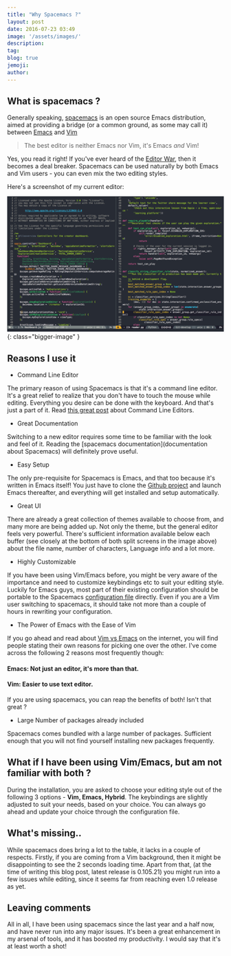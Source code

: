 ```yaml
---
title: "Why Spacemacs ?"
layout: post
date: 2016-07-23 03:49
image: '/assets/images/'
description:
tag:
blog: true
jemoji:
author:
---
```


## What is spacemacs ?

Generally speaking, [spacemacs](http://spacemacs.org) is an open source Emacs distribution, aimed at providing a bridge (or a common ground, as some may call it) between [Emacs](https://www.gnu.org/software/emacs/) and [Vim](http://www.vim.org/)

> The best editor is neither Emacs nor Vim, it's Emacs *and* Vim!

Yes, you read it right! If you've ever heard of the [Editor War](https://en.wikipedia.org/wiki/Editor_war), then it becomes a deal breaker. Spacemacs can be used naturally by both Emacs and Vim users - you can even mix the two editing styles.

Here's a screenshot of my current editor:

![Markdowm Image][1]{: class="bigger-image" }


## Reasons I use it

* Command Line Editor

The primary reason of using Spacemacs is that it's a command line editor. It's a great relief to realize that you don't have to touch the mouse while editing. Everything you desire can be done with the keyboard. And that's just a part of it. Read [this great post](http://www.wired.com/2012/07/command-line/) about Command Line Editors.

* Great Documentation

Switching to a new editor requires some time to be familiar with the look and feel of it. Reading the [spacemacs documentation](documentation about Spacemacs) will definitely prove useful.

* Easy Setup

The only pre-requisite for Spacemacs is Emacs, and that too because it's written in Emacs itself! You just have to clone the [Github project](https://github.com/syl20bnr/spacemacs) and launch Emacs thereafter, and everything will get installed and setup automatically.

* Great UI

There are already a great collection of themes available to choose from, and many more are being added up. Not only the theme, but the general editor feels very powerful. There's sufficient information available below each buffer (see closely at the bottom of both split screens in the image above) about the file name, number of characters, Language info and a lot more.

* Highly Customizable

If you have been using Vim/Emacs before, you might be very aware of the importance and need to customize keybindings etc to suit your editing style. Luckily for Emacs guys, most part of their existing configuration should be portable to the Spacemacs [configuration file](http://spacemacs.org/doc/DOCUMENTATION#orgheadline45) directly. Even if you are a Vim user switching to spacemacs, it should take not more than a couple of hours in rewriting your configuration.

* The Power of Emacs with the Ease of Vim

If you go ahead and read about [Vim vs Emacs](http://unix.stackexchange.com/questions/986/what-are-the-pros-and-cons-of-vim-and-emacs) on the internet, you will find people stating their own reasons for picking one over the other. I've come across the following 2 reasons most frequently though:

#### Emacs: Not just an editor, it's more than that.

#### Vim: Easier to use text editor.

If you are using spacemacs, you can reap the benefits of both! Isn't that great ?

* Large Number of packages already included

Spacemacs comes bundled with a large number of packages. Sufficient enough that you will not find yourself installing new packages frequently.

## What if I have been using Vim/Emacs, but am not familiar with both ?

During the installation, you are asked to choose your editing style out of the following 3 options - **Vim, Emacs, Hybrid**. The keybindings are slightly adjusted to suit your needs, based on your choice. You can always go ahead and update your choice through the configuration file.

## What's missing..

While spacemacs does bring a lot to the table, it lacks in a couple of respects. Firstly, if you are coming from a Vim background, then it might be disappointing to see the 2 seconds loading time. Apart from that, (at the time of writing this blog post, latest release is 0.105.21) you might run into a few issues while editing, since it seems far from reaching even 1.0 release as yet.

## Leaving comments

All in all, I have been using spacemacs since the last year and a half now, and have never run into any major issues. It's been a great enhancement in my arsenal of tools, and it has boosted my productivity. I would say that it's at least worth a shot!

[1]: https://github.com/526avijitgupta/526avijitgupta.github.io/raw/master/assets/images/spacemacs.png